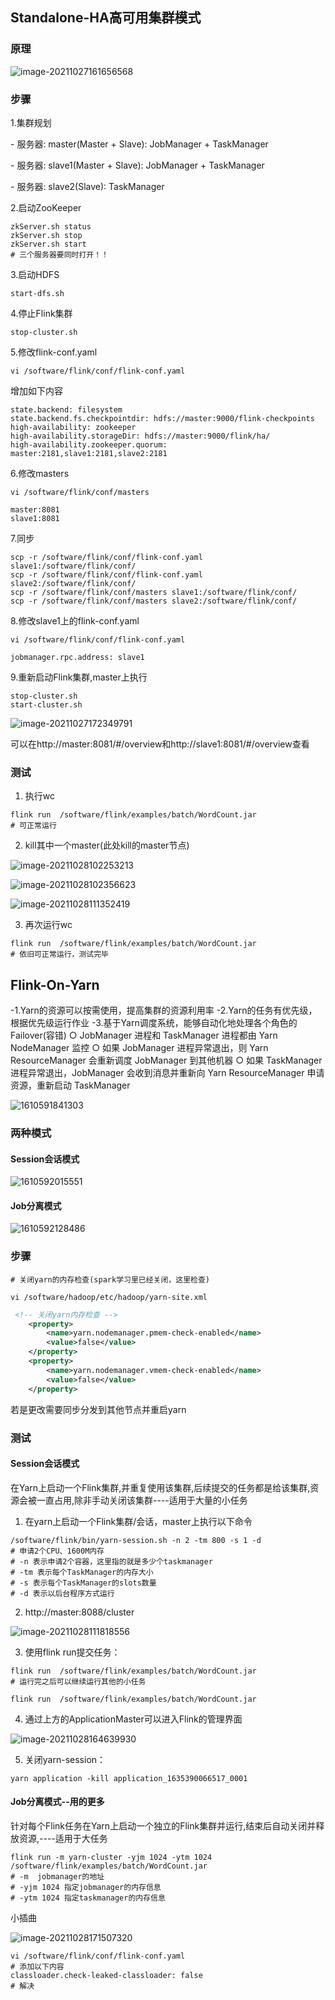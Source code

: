 ## Standalone-HA高可用集群模式

### 原理

![image-20211027161656568](img/image-20211027161656568-16468840870501.png)

### 步骤

1.集群规划

\- 服务器: master(Master + Slave): JobManager + TaskManager

\- 服务器: slave1(Master + Slave): JobManager + TaskManager

\- 服务器: slave2(Slave): TaskManager

2.启动ZooKeeper

```shell
zkServer.sh status
zkServer.sh stop
zkServer.sh start
# 三个服务器要同时打开！！
```

3.启动HDFS

```shell
start-dfs.sh
```

4.停止Flink集群

```shell
stop-cluster.sh
```

5.修改flink-conf.yaml

```shell
vi /software/flink/conf/flink-conf.yaml
```



增加如下内容

```shell
state.backend: filesystem
state.backend.fs.checkpointdir: hdfs://master:9000/flink-checkpoints
high-availability: zookeeper
high-availability.storageDir: hdfs://master:9000/flink/ha/
high-availability.zookeeper.quorum: master:2181,slave1:2181,slave2:2181
```

6.修改masters

```shell
vi /software/flink/conf/masters

master:8081
slave1:8081
```

7.同步

```shell
scp -r /software/flink/conf/flink-conf.yaml slave1:/software/flink/conf/
scp -r /software/flink/conf/flink-conf.yaml slave2:/software/flink/conf/
scp -r /software/flink/conf/masters slave1:/software/flink/conf/
scp -r /software/flink/conf/masters slave2:/software/flink/conf/
```

8.修改slave1上的flink-conf.yaml

```shell
vi /software/flink/conf/flink-conf.yaml

jobmanager.rpc.address: slave1
```

9.重新启动Flink集群,master上执行

```shell
stop-cluster.sh
start-cluster.sh
```

![image-20211027172349791](img/image-20211027172349791-16468840903622.png)

可以在http://master:8081/#/overview和http://slave1:8081/#/overview查看

### 测试

1. 执行wc

```shell
flink run  /software/flink/examples/batch/WordCount.jar
# 可正常运行
```

2. kill其中一个master(此处kill的master节点)

![image-20211028102253213](img/image-20211028102253213-16468840920883.png)

![image-20211028102356623](img/image-20211028102356623-16468840942554.png)

![image-20211028111352419](img/image-20211028111352419-16468840955885.png)

3. 再次运行wc

```shell
flink run  /software/flink/examples/batch/WordCount.jar
# 依旧可正常运行，测试完毕
```

## Flink-On-Yarn

-1.Yarn的资源可以按需使用，提高集群的资源利用率
-2.Yarn的任务有优先级，根据优先级运行作业
-3.基于Yarn调度系统，能够自动化地处理各个角色的 Failover(容错)
○ JobManager 进程和 TaskManager 进程都由 Yarn NodeManager 监控
○ 如果 JobManager 进程异常退出，则 Yarn ResourceManager 会重新调度 JobManager 到其他机器
○ 如果 TaskManager 进程异常退出，JobManager 会收到消息并重新向 Yarn ResourceManager 申请资源，重新启动 TaskManager

![1610591841303](img/1610591841303-16468840991376.png)

### 两种模式

#### Session会话模式

![1610592015551](img/1610592015551-16468841004087.png)

#### Job分离模式

![1610592128486](img/1610592128486-16468841019748.png)

### 步骤

```shell
# 关闭yarn的内存检查(spark学习里已经关闭，这里检查)

vi /software/hadoop/etc/hadoop/yarn-site.xml
```

```xml
 <!-- 关闭yarn内存检查 -->
    <property>
        <name>yarn.nodemanager.pmem-check-enabled</name>
        <value>false</value>
    </property>
    <property>
        <name>yarn.nodemanager.vmem-check-enabled</name>
        <value>false</value>
    </property>
```

若是更改需要同步分发到其他节点并重启yarn

### 测试

#### Session会话模式

在Yarn上启动一个Flink集群,并重复使用该集群,后续提交的任务都是给该集群,资源会被一直占用,除非手动关闭该集群----适用于大量的小任务

1. 在yarn上启动一个Flink集群/会话，master上执行以下命令

```shell
/software/flink/bin/yarn-session.sh -n 2 -tm 800 -s 1 -d
# 申请2个CPU、1600M内存
# -n 表示申请2个容器，这里指的就是多少个taskmanager
# -tm 表示每个TaskManager的内存大小
# -s 表示每个TaskManager的slots数量
# -d 表示以后台程序方式运行
```

2. http://master:8088/cluster

![image-20211028111818556](img/image-20211028111818556-16468841046539.png)

3. 使用flink run提交任务：

```shell
flink run  /software/flink/examples/batch/WordCount.jar
# 运行完之后可以继续运行其他的小任务

flink run  /software/flink/examples/batch/WordCount.jar
```

4. 通过上方的ApplicationMaster可以进入Flink的管理界面

![image-20211028164639930](img/image-20211028164639930-164688410643110.png)

5. 关闭yarn-session：

```shell
yarn application -kill application_1635390066517_0001	
```

#### Job分离模式--用的更多

针对每个Flink任务在Yarn上启动一个独立的Flink集群并运行,结束后自动关闭并释放资源,----适用于大任务

```shell
flink run -m yarn-cluster -yjm 1024 -ytm 1024 /software/flink/examples/batch/WordCount.jar
# -m  jobmanager的地址
# -yjm 1024 指定jobmanager的内存信息
# -ytm 1024 指定taskmanager的内存信息
```

小插曲

![image-20211028171507320](img/image-20211028171507320-164688410818611.png)

```shell
vi /software/flink/conf/flink-conf.yaml 
# 添加以下内容
classloader.check-leaked-classloader: false
# 解决
```






